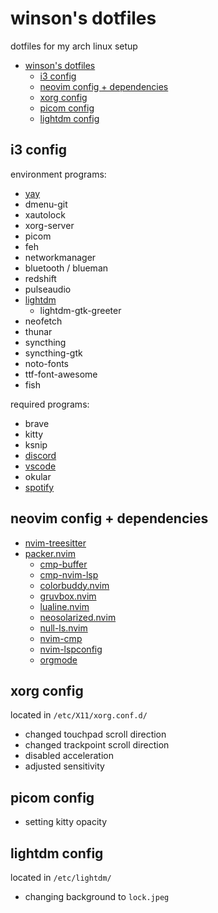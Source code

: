# winson's dotfiles

dotfiles for my arch linux setup

- [winson's dotfiles](#winsons-dotfiles)
	- [i3 config](#i3-config)
	- [neovim config + dependencies](#neovim-config--dependencies)
	- [xorg config](#xorg-config)
	- [picom config](#picom-config)
	- [lightdm config](#lightdm-config)

## i3 config

environment programs:

- [yay](https://github.com/Jguer/yay)
- dmenu-git
- xautolock
- xorg-server
- picom
- feh
- networkmanager
- bluetooth / blueman
- redshift
- pulseaudio
- [lightdm](https://archlinux.org/packages/?name=lightdm)
  - lightdm-gtk-greeter
- neofetch
- thunar
- syncthing
- syncthing-gtk
- noto-fonts
- ttf-font-awesome
- fish

required programs:

- brave
- kitty
- ksnip
- [discord](https://aur.archlinux.org/packages/discord_arch_electron)
- [vscode](https://aur.archlinux.org/packages/visual-studio-code-bin)
- okular
- [spotify](https://aur.archlinux.org/packages/spotify)

## neovim config + dependencies

- [nvim-treesitter](https://github.com/nvim-treesitter/nvim-treesitter)
- [packer.nvim](https://github.com/wbthomason/packer.nvim)
  - [cmp-buffer](https://github.com/hrsh7th/cmp-buffer)
  - [cmp-nvim-lsp](https://github.com/hrsh7th/cmp-nvim-lsp)
  - [colorbuddy.nvim](https://github.com/tjdevries/colorbuddy.nvim)
  - [gruvbox.nvim](https://github.com/ellisonleao/gruvbox.nvim)
  - [lualine.nvim](https://github.com/nvim-lualine/lualine.nvim)
  - [neosolarized.nvim](https://github.com/svrana/neosolarized.nvim)
  - [null-ls.nvim](https://github.com/jose-elias-alvarez/null-ls.nvim)
  - [nvim-cmp](https://github.com/hrsh7th/nvim-cmp)
  - [nvim-lspconfig](https://github.com/neovim/nvim-lspconfig)
  - [orgmode](https://github.com/nvim-orgmode/orgmode)

## xorg config

located in `/etc/X11/xorg.conf.d/`

- changed touchpad scroll direction
- changed trackpoint scroll direction
- disabled acceleration
- adjusted sensitivity

## picom config

- setting kitty opacity

## lightdm config

located in `/etc/lightdm/`

- changing background to `lock.jpeg`
